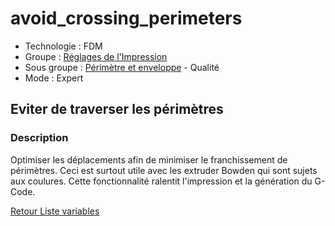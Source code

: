 # avoid_crossing_perimeters

* Technologie : FDM
* Groupe : [Réglages de l'Impression](../print_settings/print_settings.md)
* Sous groupe : [Périmètre et enveloppe](../print_settings/print_settings.md#périmètre-et-enveloppe) - Qualité
* Mode : Expert

## Eviter de traverser les périmètres

### Description

Optimiser les déplacements afin de minimiser le franchissement de périmètres.
Ceci est surtout utile avec les extruder Bowden qui sont sujets aux coulures.
Cette fonctionnalité ralentit l'impression et la génération du G-Code.

[Retour Liste variables](variable_list.md)